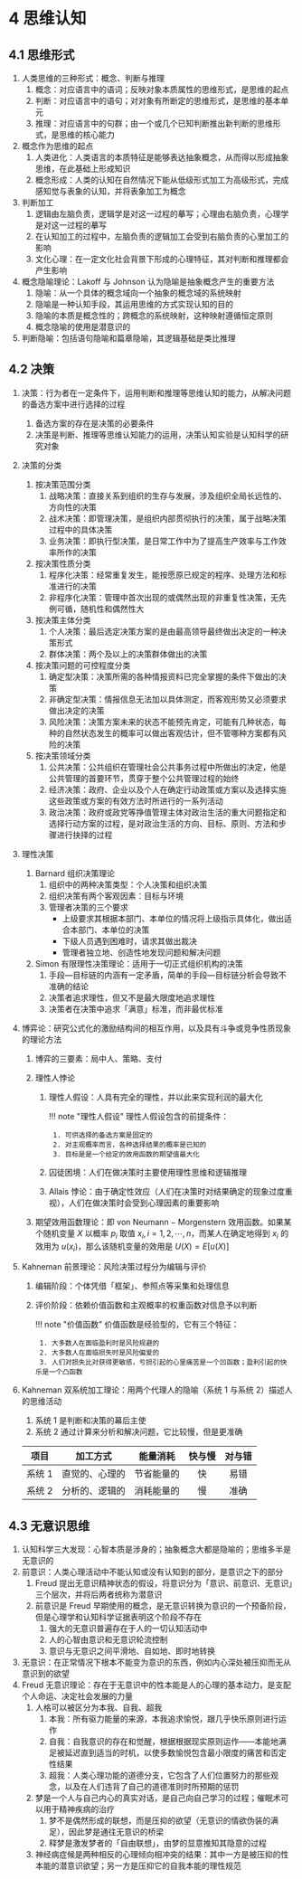 # 4 思维认知

## 4.1 思维形式

1. 人类思维的三种形式：概念、判断与推理
    1. 概念：对应语言中的语词；反映对象本质属性的思维形式，是思维的起点
    2. 判断：对应语言中的语句；对对象有所断定的思维形式，是思维的基本单元
    3. 推理：对应语言中的句群；由一个或几个已知判断推出新判断的思维形式，是思维的核心能力
2. 概念作为思维的起点
    1. 人类进化：人类语言的本质特征是能够表达抽象概念，从而得以形成抽象思维，在此基础上形成知识
    2. 概念形成：人类的认知在自然情况下能从低级形式加工为高级形式，完成感知觉与表象的认知，并将表象加工为概念
3. 判断加工
    1. 逻辑由左脑负责，逻辑学是对这一过程的摹写；心理由右脑负责，心理学是对这一过程的摹写
    2. 在认知加工的过程中，左脑负责的逻辑加工会受到右脑负责的心里加工的影响
    3. 文化心理：在一定文化社会背景下形成的心理特征，其对判断和推理都会产生影响
4. 概念隐喻理论：$\text{Lakoff}$ 与 $\text{Johnson}$ 认为隐喻是抽象概念产生的重要方法
    1. 隐喻：从一个具体的概念域向一个抽象的概念域的系统映射
    2. 隐喻是一种认知手段，其运用思维的方式实现认知的目的
    3. 隐喻的本质是概念性的；跨概念的系统映射，这种映射遵循恒定原则
    4. 概念隐喻的使用是潜意识的
5. 判断隐喻：包括语句隐喻和篇章隐喻，其逻辑基础是类比推理

## 4.2 决策
1. 决策：行为者在一定条件下，运用判断和推理等思维认知的能力，从解决问题的备选方案中进行选择的过程
    1. 备选方案的存在是决策的必要条件
    2. 决策是判断、推理等思维认知能力的运用，决策认知实验是认知科学的研究对象
2. 决策的分类
    1. 按决策范围分类
        1. 战略决策：直接关系到组织的生存与发展，涉及组织全局长远性的、方向性的决策
        2. 战术决策：即管理决策，是组织内部贯彻执行的决策，属于战略决策过程中的具体决策
        3. 业务决策：即执行型决策，是日常工作中为了提高生产效率与工作效率所作的决策
    2. 按决策性质分类
        1. 程序化决策：经常重复发生，能按愿原已规定的程序、处理方法和标准进行的决策
        2. 非程序化决策：管理中首次出现的或偶然出现的非重复性决策，无先例可循，随机性和偶然性大
    3. 按决策主体分类
        1. 个人决策：最后选定决策方案的是由最高领导最终做出决定的一种决策形式
        2. 群体决策：两个及以上的决策群体做出的决策
    4. 按决策问题的可控程度分类
        1. 确定型决策：决策所需的各种情报资料已完全掌握的条件下做出的决策
        2. 非确定型决策：情报信息无法加以具体测定，而客观形势又必须要求做出决定的决策
        3. 风险决策：决策方案未来的状态不能预先肯定，可能有几种状态，每种的自然状态发生的概率可以做出客观估计，但不管哪种方案都有风险的决策
    5. 按决策领域分类
        1. 公共决策：公共组织在管理社会公共事务过程中所做出的决定，他是公共管理的首要环节，贯穿于整个公共管理过程的始终
        2. 经济决策：政府、企业以及个人在确定行动政策或方案以及选择实施这些政策或方案的有效方法时所进行的一系列活动
        3. 政治决策：政府或政党等挣值管理主体对政治生活的重大问题指定和选择行动方案的过程，是对政治生活的方向、目标、原则、方法和步骤进行抉择的过程
3. 理性决策
    1. $\text{Barnard}$ 组织决策理论
        1. 组织中的两种决策类型：个人决策和组织决策
        2. 组织决策有两个客观因素：目标与环境
        3. 管理者决策的三个要求
            - 上级要求其根据本部门、本单位的情况将上级指示具体化，做出适合本部门、本单位的决策
            - 下级人员遇到困难时，请求其做出裁决
            - 管理者独立地、创造性地发现问题和解决问题
    2. $\text{Simon}$ 有限理性决策理论：适用于一切正式组织机构的决策
        1. 手段—目标链的内涵有一定矛盾，简单的手段—目标链分析会导致不准确的结论
        2. 决策者追求理性，但又不是最大限度地追求理性
        3. 决策者在决策中追求「满意」标准，而非最优标准
4. 博弈论：研究公式化的激励结构间的相互作用，以及具有斗争或竞争性质现象的理论方法
    1. 博弈的三要素：局中人、策略、支付
    2. 理性人悖论
        1. 理性人假设：人具有完全的理性，并以此来实现利润的最大化

            !!! note "理性人假设"
                理性人假设包含的前提条件：

                1. 可供选择的备选方案是固定的
                2. 对主观概率而言，各种选择结果的概率是已知的
                3. 目标是是一个给定的效用函数的期望值最大化

        2. 囚徒困境：人们在做决策时主要使用理性思维和逻辑推理
        3. $\text{Allais}$ 悖论：由于确定性效应（人们在决策时对结果确定的现象过度重视），人们在做决策时会受到心理因素的重要影响

    3. 期望效用函数理论：即 $\text{von Neumann} - \text{Morgenstern}$ 效用函数。如果某个随机变量 $X$ 以概率 $p_i$ 取值 $x_i, i = 1, 2, \cdots, n$，而某人在确定地得到 $x_i$ 的效用为 $u(x_i)$，那么该随机变量的效用是 $U(X) = E[u(X)]$

5. $\text{Kahneman}$ 前景理论：风险决策过程分为编辑与评价
    1. 编辑阶段：个体凭借「框架」、参照点等采集和处理信息
    2. 评价阶段：依赖价值函数和主观概率的权重函数对信息予以判断

        !!! note "价值函数"
            价值函数是经验型的，它有三个特征：

            1. 大多数人在面临盈利时是风险规避的
            2. 大多数人在面临损失时是风险偏爱的
            3. 人们对损失比对获得更敏感，亏损引起的心里痛苦是一个凹函数；盈利引起的快乐是一个凸函数

6. $\text{Kahneman}$ 双系统加工理论：用两个代理人的隐喻（系统 $1$ 与系统 $2$）描述人的思维活动
    1. 系统 $1$ 是判断和决策的幕后主使
    2. 系统 $2$ 通过计算来分析和解决问题，它比较慢，但是更准确

    <div style="text-align: center;">

    |   项目   |    加工方式    |  能量消耗  | 快与慢 | 对与错 |
    | :------: | :------------: | :--------: | :----: | :----: |
    | 系统 $1$ | 直觉的、心理的 | 节省能量的 |   快   |  易错  |
    | 系统 $2$ | 分析的、逻辑的 | 消耗能量的 |   慢   |  准确  |

    </div>

## 4.3 无意识思维
1. 认知科学三大发现：心智本质是涉身的；抽象概念大都是隐喻的；思维多半是无意识的
2. 前意识：人类心理活动中不能认知或没有认知到的部分，是意识之下的部分
    1. $\text{Freud}$ 提出无意识精神状态的假设，将意识分为「意识、前意识、无意识」三个层次，并将后两者统称为潜意识
    2. 前意识是 $\text{Freud}$ 早期使用的概念，是无意识转换为意识的一个预备阶段，但是心理学和认知科学证据表明这个阶段不存在
        1. 强大的无意识普遍存在于人的一切认知活动中
        2. 人的心智由意识和无意识轮流控制
        3. 意识与无意识之间平滑地、自如地、即时地转换
3. 无意识：在正常情况下根本不能变为意识的东西，例如内心深处被压抑而无从意识到的欲望
4. $\text{Freud}$ 无意识理论：存在于无意识中的性本能是人的心理的基本动力，是支配个人命运、决定社会发展的力量
    1. 人格可以被区分为本我、自我、超我
        1. 本我：所有驱力能量的来源，本我追求愉悦，跟几乎快乐原则进行运作
        2. 自我：自我意识的存在和觉醒，根据根据现实原则运作——本能地满足被延迟直到适当的时机，以使多数愉悦包含最小限度的痛苦和否定性结果
        3. 超我：人类心理功能的道德分支，它包含了人们位置努力的那些观念，以及在人们违背了自己的道德准则时所预期的惩罚
    2. 梦是一个人与自己内心的真实对话，是自己向自己学习的过程；催眠术可以用于精神疾病的治疗
        1. 梦不是偶然形成的联想，而是压抑的欲望（无意识的情欲伪装的满足），因此梦是通往无意识的桥梁
        2. 释梦是激发梦者的「自由联想」，由梦的显意推知其隐意的过程
    3. 神经病症候是两种相反的心理倾向相冲突的结果：其中一方是被压抑的性本能的潜意识欲望；另一方是压抑它的自我本能的理性规范
